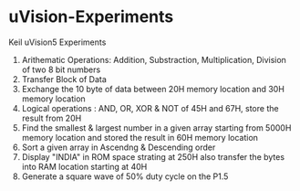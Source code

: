 # uVision-Experiments
Keil uVision5 Experiments

1. Arithematic Operations: Addition, Substraction, Multiplication, Division of two 8 bit numbers
2. Transfer Block of Data
3. Exchange the 10 byte of data between 20H memory location and 30H memory location
4. Logical operations : AND, OR, XOR & NOT of 45H and 67H, store the result from 20H
5. Find the smallest & largest number in a given array starting from 5000H memory location and stored the result in 60H memory location
6. Sort a given array in Ascendng & Descending order
7. Display "INDIA" in ROM space strating at 250H also transfer the bytes into RAM location starting at 40H
8. Generate a square wave of 50% duty cycle on the P1.5
